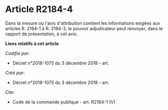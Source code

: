 # Article R2184-4

Dans la mesure où l'avis d'attribution contient les informations exigées aux articles R. 2184-1 à R. 2184-3, le pouvoir
adjudicateur peut renvoyer, dans le rapport de présentation, à cet avis.

**Liens relatifs à cet article**

_Codifié par_:

  - Décret n°2018-1075 du 3 décembre 2018 - art.

_Créé par_:

  - Décret n°2018-1075 du 3 décembre 2018 - art.

_Cite_:

  - Code de la commande publique - art. R2184-1 (V)
